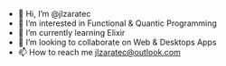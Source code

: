 - 👋 Hi, I’m @jlzaratec
- 👀 I’m interested in Functional & Quantic Programming
- 🌱 I’m currently learning Elixir
- 💞️ I’m looking to collaborate on Web & Desktops Apps
- 📫 How to reach me jlzaratec@outlook.com

<!---
jlzaratec/jlzaratec is a ✨ special ✨ repository because its `README.md` (this file) appears on your GitHub profile.
You can click the Preview link to take a look at your changes.
--->

